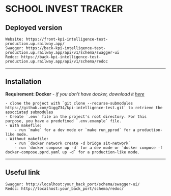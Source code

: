 # SCHOOL INVEST TRACKER

## Deployed version
    Website: https://front-kpi-intelligence-test-production.up.railway.app/ 
    Swagger: https://back-kpi-intelligence-test-production.up.railway.app/api/v1/schema/swagger-ui
    Redoc: https://back-kpi-intelligence-test-production.up.railway.app/api/v1/schema/redoc
___

## Installation
**Requirement: Docker** - _if you don't have docker, download it [here](https://www.docker.com/products/docker-desktop/)_

    - clone the project with `git clone --recurse-submodules https://github.com/GiggZ34/kpi-intelligence-test.git` to retrieve the associated submodules
    - Create `.env` file in the project's root directory. For this purpose, you have a predefined `.env.example` file.
    - With makefile:
        - run `make` for a dev mode or `make run_pprod` for a production-like mode.
    - Without makefile:
        - run `docker network create -d bridge sit-network`
        - run `docker compose up -d` for a dev mode or `docker compose -f docker-compose.pprd.yaml up -d` for a production-like mode.
___

## Useful link
    Swagger: http://localhost:your_back_port/schema/swagger-ui/
    Redoc: http://localhost:your_back_port/schema/redoc/
